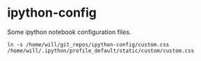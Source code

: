 # ipython-config
Some ipython notebook configuration files.

``ln -s /home/will/git_repos/ipython-config/custom.css /home/will/.ipython/profile_default/static/custom/custom.css``
